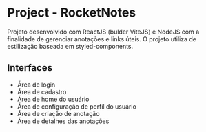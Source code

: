 # Project - RocketNotes

Projeto desenvolvido com ReactJS (bulder ViteJS) e NodeJS com a finalidade de gerenciar anotações e links úteis. O projeto utiliza de estilização baseada em styled-components.

## Interfaces

* Área de login
* Área de cadastro
* Área de home do usuário
* Área de configuração de perfil do usuário
* Área de criação de anotação
* Área de detalhes das anotações
